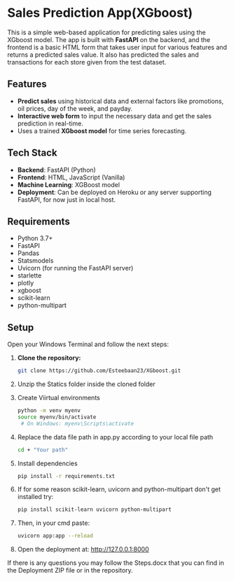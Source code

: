 # Sales Prediction App(XGboost)

This is a simple web-based application for predicting sales using the XGboost model. The app is built with **FastAPI** on the backend, and the frontend is a basic HTML form that takes user input for various features and returns a predicted sales value. It also has predicted the sales and transactions for each store given from the test dataset.

## Features

- **Predict sales** using historical data and external factors like promotions, oil prices, day of the week, and payday.
- **Interactive web form** to input the necessary data and get the sales prediction in real-time.
- Uses a trained **XGboost model** for time series forecasting.

## Tech Stack

- **Backend**: FastAPI (Python)
- **Frontend**: HTML, JavaScript (Vanilla)
- **Machine Learning**: XGBoost model
- **Deployment**: Can be deployed on Heroku or any server supporting FastAPI, for now just in local host.

## Requirements

- Python 3.7+
- FastAPI
- Pandas
- Statsmodels
- Uvicorn (for running the FastAPI server)
- starlette
- plotly
- xgboost
- scikit-learn
- python-multipart

## Setup
Open your Windows Terminal and follow the next steps:

1. **Clone the repository:**

   ```bash
   git clone https://github.com/Esteebaan23/XGboost.git

2. Unzip the Statics folder inside the cloned folder

3. Create Viirtual environments
   ```bash
   python -m venv myenv
   source myenv/bin/activate
    # On Windows: myenv\Scripts\activate
4. Replace the data file path in app.py according to your local file path
   ```bash
   cd + "Your path"
5. Install dependencies
    ```bash
    pip install -r requirements.txt

6. If for some reason scikit-learn, uvicorn and python-multipart don't get installed try:
   ```bash
   pip install scikit-learn uvicorn python-multipart

6. Then, in your cmd paste:
   ```bash
   uvicorn app:app --reload
   
7. Open the deployment at: http://127.0.0.1:8000


If there is any questions you may follow the Steps.docx that you can find in the Deployment ZIP file or in the repository.
